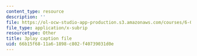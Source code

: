```yaml
---
content_type: resource
description: ''
file: https://ol-ocw-studio-app-production.s3.amazonaws.com/courses/6-02-introduction-to-eecs-ii-digital-communication-systems-fall-2012/66b15f6811a61898c802f40739031d0e_U1sAeMwdm6A.srt
file_type: application/x-subrip
resourcetype: Other
title: 3play caption file
uid: 66b15f68-11a6-1898-c802-f40739031d0e
---
```

